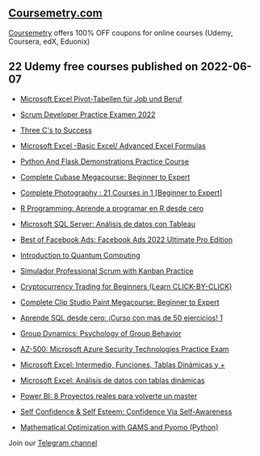 ## [**Coursemetry.com**](https://coursemetry.com/)

[Coursemetry](https://coursemetry.com/) offers 100% OFF coupons for online courses (Udemy, Coursera, edX, Eduonix)

## **22 Udemy free courses published on 2022-06-07**

* [Microsoft Excel Pivot-Tabellen für Job und Beruf](https://coursemetry.com/microsoft-excel-pivot-tabellen-fur-job-und-beruf/)

* [Scrum Developer Practice Examen 2022](https://coursemetry.com/scrum-developer-practice-examen-2022/)

* [Three C's to Success](https://coursemetry.com/three-cs-to-success/)

* [Microsoft Excel -Basic Excel/ Advanced Excel Formulas](https://coursemetry.com/microsoft-excel-basic-excel-advanced-excel-formulas/)

* [Python And Flask  Demonstrations Practice Course](https://coursemetry.com/python-and-flask-demonstrations-practice-course/)

* [Complete Cubase Megacourse: Beginner to Expert](https://coursemetry.com/complete-cubase-megacourse-beginner-to-expert/)

* [Complete Photography : 21 Courses in 1 [Beginner to Expert]](https://coursemetry.com/complete-photography-21-courses-in-1-beginner-to-expert/)

* [R Programming: Aprende a programar en R desde cero](https://coursemetry.com/r-programming-aprende-a-programar-en-r-desde-cero/)

* [Microsoft SQL Server: Análisis de datos con Tableau](https://coursemetry.com/microsoft-sql-server-analisis-de-datos-con-tableau/)

* [Best of Facebook Ads: Facebook Ads 2022 Ultimate Pro Edition](https://coursemetry.com/best-of-facebook-ads-facebook-ads-2022-ultimate-pro-edition/)

* [Introduction to Quantum Computing](https://coursemetry.com/introduction-to-quantum-computing/)

* [Simulador Professional Scrum with Kanban Practice](https://coursemetry.com/simulador-professional-scrum-with-kanban-practice/)

* [Cryptocurrency Trading for Beginners (Learn CLICK-BY-CLICK)](https://coursemetry.com/cryptocurrency-trading-for-beginners-learn-click-by-click/)

* [Complete Clip Studio Paint Megacourse: Beginner to Expert](https://coursemetry.com/complete-clip-studio-paint-megacourse-beginner-to-expert/)

* [Aprende SQL desde cero: ¡Curso con mas de 50 ejercicios! 1](https://coursemetry.com/aprende-sql-desde-cero-curso-con-mas-de-50-ejercicios-1/)

* [Group Dynamics: Psychology of Group Behavior](https://coursemetry.com/group-dynamics-psychology-of-group-behavior/)

* [AZ-500: Microsoft Azure Security Technologies Practice Exam](https://coursemetry.com/az-500-microsoft-azure-security-technologies-practice-exam-3/)

* [Microsoft Excel: Intermedio, Funciones, Tablas Dinámicas y +](https://coursemetry.com/microsoft-excel-intermedio-funciones-tablas-dinamicas-y/)

* [Microsoft Excel: Análisis de datos con tablas dinámicas](https://coursemetry.com/microsoft-excel-analisis-de-datos-con-tablas-dinamicas/)

* [Power BI: 8 Proyectos reales para volverte un master](https://coursemetry.com/power-bi-8-proyectos-reales-para-volverte-un-master/)

* [Self Confidence & Self Esteem: Confidence Via Self-Awareness](https://coursemetry.com/self-confidence-self-esteem-confidence-via-self-awareness/)

* [Mathematical Optimization with GAMS and Pyomo (Python)](https://coursemetry.com/mathematical-optimization-with-gams-and-pyomo-python/)


Join our [Telegram channel](https://t.me/coursemetry)